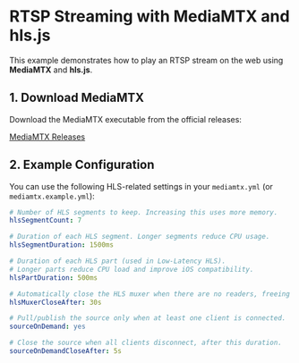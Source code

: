 # RTSP Streaming with MediaMTX and hls.js

This example demonstrates how to play an RTSP stream on the web using **MediaMTX** and **hls.js**.

## 1. Download MediaMTX

Download the MediaMTX executable from the official releases:

[MediaMTX Releases](https://github.com/bluenviron/mediamtx/releases)

## 2. Example Configuration

You can use the following HLS-related settings in your `mediamtx.yml` (or `mediamtx.example.yml`):

```yaml
# Number of HLS segments to keep. Increasing this uses more memory.
hlsSegmentCount: 7

# Duration of each HLS segment. Longer segments reduce CPU usage.
hlsSegmentDuration: 1500ms

# Duration of each HLS part (used in Low-Latency HLS).  
# Longer parts reduce CPU load and improve iOS compatibility.
hlsPartDuration: 500ms

# Automatically close the HLS muxer when there are no readers, freeing memory.
hlsMuxerCloseAfter: 30s

# Pull/publish the source only when at least one client is connected.
sourceOnDemand: yes

# Close the source when all clients disconnect, after this duration.
sourceOnDemandCloseAfter: 5s

